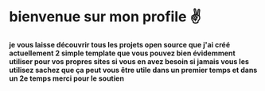 <h1>bienvenue sur mon profile ✌</h1>
<h4> je vous laisse découvrir tous les projets open source que j'ai créé actuellement 2 simple template que vous pouvez bien évidemment utiliser pour vos propres sites si vous en avez besoin si jamais vous les utilisez sachez que ça peut vous être utile dans un premier temps et dans un 2e temps merci pour le soutien</h4>
